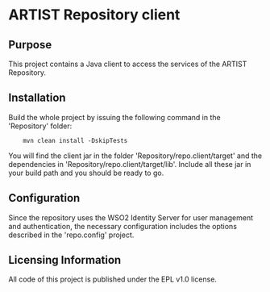 ARTIST Repository client 
========================

Purpose
-------

This project contains a Java client to access the services of the ARTIST Repository. 


Installation
------------

Build the whole project by issuing the following command in the 'Repository' folder:

		mvn clean install -DskipTests
		
You will find the client jar in the folder 'Repository/repo.client/target' and the dependencies in
'Repository/repo.client/target/lib'. Include all these jar in your build path and you should be ready
to go.


Configuration
-------------
Since the repository uses the WSO2 Identity Server for user management and authentication, the necessary 
configuration includes the options described in the 'repo.config' project.



Licensing Information
---------------------

All code of this project is published under the EPL v1.0 license.
